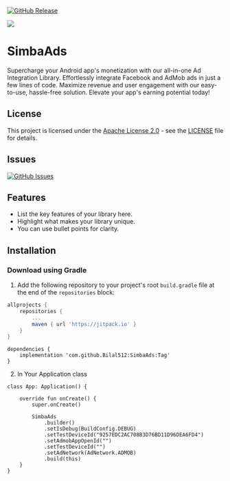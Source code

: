[![GitHub Release](https://img.shields.io/github/v/release/Bilal512/SimbaAds)](https://github.com/your-username/Bilal512/SimbaAds)

[![](https://jitpack.io/v/Bilal512/SimbaAds.svg)](https://jitpack.io/#Bilal512/SimbaAds)

# SimbaAds

Supercharge your Android app's monetization with our all-in-one Ad Integration Library. Effortlessly
integrate Facebook and AdMob ads in just a few lines of code. Maximize revenue and user engagement
with our easy-to-use, hassle-free solution. Elevate your app's earning potential today!

## License

This project is licensed under the [Apache License 2.0](LICENSE) - see the [LICENSE](LICENSE) file
for details.


## Issues
[![GitHub Issues](https://img.shields.io/github/issues/Bilal512/SimbaAds)](https://github.com/Bilal512/SimbaAds/issues)

## Features

- List the key features of your library here.
- Highlight what makes your library unique.
- You can use bullet points for clarity.

## Installation


### Download using Gradle
1. Add the following repository to your project's root `build.gradle` file at the end of the `repositories` block:
```gradle
allprojects {
	repositories {
		...
		maven { url 'https://jitpack.io' }
	}
}

```
````
dependencies {
    implementation 'com.github.Bilal512:SimbaAds:Tag'
}
````

2. In Your Application class
````
class App: Application() {

    override fun onCreate() {
        super.onCreate()

        SimbaAds
            .builder()
            .setIsDebug(BuildConfig.DEBUG)
            .setTestDeviceId("9257EDC2AC708B3D76BD11D96DEA6FD4")
            .setAdmobAppOpenId("")
            .setTestDeviceId("")
            .setAdNetwork(AdNetwork.ADMOB)
            .build(this)
    }
}
````

